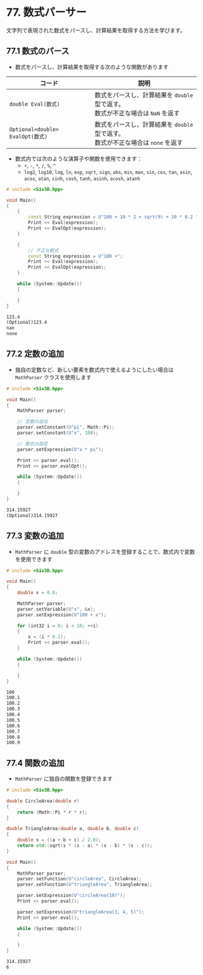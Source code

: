 # 77. 数式パーサー
文字列で表現された数式をパースし、計算結果を取得する方法を学びます。

## 77.1 数式のパース
- 数式をパースし、計算結果を取得する次のような関数があります

| コード | 説明 |
|---|---|
| `double Eval(数式)` | 数式をパースし、計算結果を `double` 型で返す。<br>数式が不正な場合は `NaN` を返す |
| `Optional<double> EvalOpt(数式)` | 数式をパースし、計算結果を `double` 型で返す。<br>数式が不正な場合は `none` を返す |

- 数式内では次のような演算子や関数を使用できます：
    - `+`, `-`, `*`, `/`, `%`, `^`
    - `log2`, `log10`, `log`, `ln`, `exp`, `sqrt`, `sign`, `abs`, `min`, `max`, `sin`, `cos`, `tan`, `asin`, `acos`, `atan`, `sinh`, `cosh`, `tanh`, `asinh`, `acosh`, `atanh`

```cpp
# include <Siv3D.hpp>

void Main()
{
	{
		const String expression = U"100 + 10 * 2 + sqrt(9) + 10 * 0.2 ^2";
		Print << Eval(expression);
		Print << EvalOpt(expression);
	}

	{
		// 不正な数式
		const String expression = U"100 +";
		Print << Eval(expression);
		Print << EvalOpt(expression);
	}

	while (System::Update())
	{

	}
}
```
```txt title="出力"
123.4
(Optional)123.4
nan
none
```


## 77.2 定数の追加
- 独自の定数など、新しい要素を数式内で使えるようにしたい場合は `MathParser` クラスを使用します

```cpp
# include <Siv3D.hpp>

void Main()
{
	MathParser parser;

    // 定数の追加
	parser.setConstant(U"pi", Math::Pi);
	parser.setConstant(U"x", 100);

    // 数式の設定
	parser.setExpression(U"x * pi");

	Print << parser.eval();
	Print << parser.evalOpt();

	while (System::Update())
	{

	}
}
```
```txt title="出力"
314.15927
(Optional)314.15927
```


## 77.3 変数の追加
- `MathParser` に `double` 型の変数のアドレスを登録することで、数式内で変数を使用できます

```cpp
# include <Siv3D.hpp>

void Main()
{
	double x = 0.0;

	MathParser parser;
	parser.setVariable(U"x", &x);
	parser.setExpression(U"100 + x");

	for (int32 i = 0; i < 10; ++i)
	{
		x = (i * 0.1);
		Print << parser.eval();
	}

	while (System::Update())
	{

	}
}
```
```txt title="出力"
100
100.1
100.2
100.3
100.4
100.5
100.6
100.7
100.8
100.9
```


## 77.4 関数の追加
- `MathParser` に独自の関数を登録できます

```cpp
# include <Siv3D.hpp>

double CircleArea(double r)
{
	return (Math::Pi * r * r);
}

double TriangleArea(double a, double b, double c)
{
	double s = ((a + b + c) / 2.0);
	return std::sqrt(s * (s - a) * (s - b) * (s - c));
}

void Main()
{
	MathParser parser;
	parser.setFunction(U"circleArea", CircleArea);
	parser.setFunction(U"triangleArea", TriangleArea);

	parser.setExpression(U"circleArea(10)");
	Print << parser.eval();

	parser.setExpression(U"triangleArea(3, 4, 5)");
	Print << parser.eval();

	while (System::Update())
	{

	}
}
```
```txt title="出力"
314.15927
6
```
